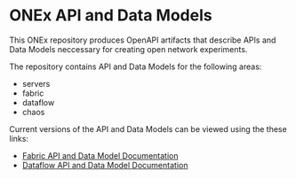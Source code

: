 # ONEx API and Data Models
This ONEx repository produces OpenAPI artifacts that describe APIs and Data Models neccessary for creating open network experiments.

The repository contains API and Data Models for the following areas:
- servers
- fabric
- dataflow
- chaos

Current versions of the API and Data Models can be viewed using the these links:
- [Fabric API and Data Model Documentation](https://redocly.github.io/redoc/?url=https://raw.githubusercontent.com/open-network-experiments/models/main/docs/onexfabric_openapi.yaml)
- [Dataflow API and Data Model Documentation](https://redocly.github.io/redoc/?url=https://raw.githubusercontent.com/open-network-experiments/models/main/docs/onexdataflow_openapi.yaml)

